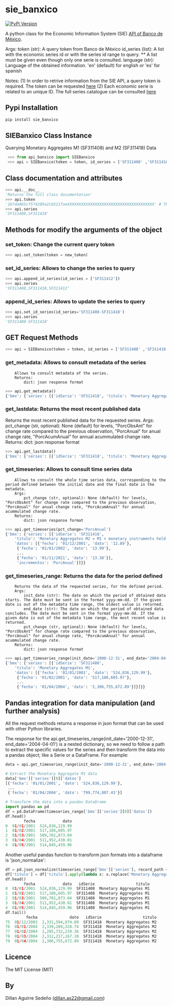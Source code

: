 # sie_banxico #

[![PyPi Version](https://img.shields.io/badge/Pypi-0.0.1-blue)](https://pypi.org/project/sie-banxico/)

A python class for the Economic Information System (SIE) [API of Banco de México](https://www.banxico.org.mx/SieAPIRest/service/v1/?locale=en).

Args:
    token (str): A query token from Banco de México
    id_series (list): A list with the economic series id or with the series id range to query.  ** A list must be given even though only one serie is consulted.
    language (str): Language of the obtained information. 'en' (default) for english or 'es' for spanish

Notes: 
    (1) In order to retrive information from the SIE API, a query token is required. The token can be requested [here](https://www.banxico.org.mx/SieAPIRest/service/v1/token)
    (2) Each economic serie is related to an unique ID. The full series catalogue can be consulted [here](https://www.banxico.org.mx/SieAPIRest/service/v1/doc/catalogoSeries) 

## Pypi Installation ##

```python
pip install sie_banxico
```

## SIEBanxico Class Instance ##

Querying Monetary Aggregates M1 (SF311408) and M2 (SF311418) Data

```python
 >>> from api_banxico import SIEBanxico
 >>> api = SIEBanxico(token = token, id_series = ['SF311408' ,'SF311418'], language = 'en')
```

## Class documentation and attributes ##

```python
>>> api.__doc__
'Returns the full class documentation'
>>> api.token
'1b7da065cf574289a2cb511faeXXXXXXXXXXXXXXXXXXXXXXXXXXXXXXXXXXXXXX' # This is an example token
>>> api.series
'SF311408,SF311418'
```

## Methods for modify the arguments of the object ##
### set_token: Change the current query token ###

```python
>>> api.set_token(token = new_token)
```

### set_id_series: Allows to change the series to query ###

```python
>>> api.append_id_series(id_series = ['SF311412'])
>>> api.series
'SF311408,SF311418,SF311412'
```

### append_id_series: Allows to update the series to query ###

```python
>>> api.set_id_series(id_series='SF311408-SF311418')
>>> api.series
'SF311408-SF311418'
```

## GET Request Methods ##

```python
>>> api = SIEBanxico(token = token, id_series = ['SF311408' ,'SF311418']
```

### get_metadata: Allows to consult metadata of the series ###
        Allows to consult metadata of the series.
        Returns:
            dict: json response format

```python
>>> api.get_metadata()
{'bmx': {'series': [{'idSerie': 'SF311418', 'titulo': 'Monetary Aggregates M2 = M1 + monetary instruments held by residents', 'fechaInicio': '12/01/2000', 'fechaFin': '11/01/2021', 'periodicidad': 'Monthly', 'cifra': 'Stocks', 'unidad': 'Thousands of Pesos', 'versionada': False}, {'idSerie': 'SF311408', 'titulo': 'Monetary Aggregates M1', 'fechaInicio': '12/01/2000', 'fechaFin': '11/01/2021', 'periodicidad': 'Monthly', 'cifra': 'Stocks', 'unidad': 'Thousands of Pesos', 'versionada': False}]}}
```

### get_lastdata: Returns the most recent published data ###
Returns the most recent published data for the requested series.
        Args:
            pct_change (str, optional): None (default) for levels, "PorcObsAnt" for change rate compared to the previous observation, "PorcAnual" for anual change rate, "PorcAcumAnual" for annual acummulated change rate.
        Returns:
            dict: json response format

```python
>>> api.get_lastdata()
{'bmx': {'series': [{'idSerie': 'SF311418', 'titulo': 'Monetary Aggregates M2 = M1 + monetary instruments held by residents', 'datos': [{'fecha': '01/11/2021', 'dato': '11,150,071,721.09'}]}, {'idSerie': 'SF311408', 'titulo': 'Monetary Aggregates M1', 'datos': [{'fecha': '01/11/2021', 'dato': '6,105,266,291.65'}]}]}}
```

### get_timeseries: Allows to consult time series data ###
        Allows to consult the whole time series data, corresponding to the period defined between the initial date and the final date in the metadata.
        Args:
            pct_change (str, optional): None (default) for levels, "PorcObsAnt" for change rate compared to the previous observation, "PorcAnual" for anual change rate, "PorcAcumAnual" for annual acummulated change rate.
        Returns:
            dict: json response format

```python
>>> api.get_timeseries(pct_change='PorcAnual')
{'bmx': {'series': [{'idSerie': 'SF311418',
    'titulo': 'Monetary Aggregates M2 = M1 + monetary instruments held by residents',
    'datos': [{'fecha': '01/12/2001', 'dato': '12.89'},
     {'fecha': '01/01/2002', 'dato': '13.99'},
     ...
     {'fecha': '01/11/2021', 'dato': '13.38'}],
     'incrementos': 'PorcAnual'}]}}
```

### get_timeseries_range: Returns the data for the period defined ###
        Returns the data of the requested series, for the defined period.
        Args:
            init_date (str): The date on which the period of obtained data starts. The date must be sent in the format yyyy-mm-dd. If the given date is out of the metadata time range, the oldest value is returned.
            end_date (str): The date on which the period of obtained data concludes. The date must be sent in the format yyyy-mm-dd. If the given date is out of the metadata time range, the most recent value is returned.
            pct_change (str, optional): None (default) for levels, "PorcObsAnt" for change rate compared to the previous observation, "PorcAnual" for anual change rate, "PorcAcumAnual" for annual acummulated change rate.     
        Returns:
            dict: json response format

```python
>>> api.get_timeseries_range(init_date='2000-12-31', end_date='2004-04-01')
{'bmx': {'series': [{'idSerie': 'SF311408',
    'titulo': 'Monetary Aggregates M1',
    'datos': [{'fecha': '01/01/2001', 'dato': '524,836,129.99'},
     {'fecha': '01/02/2001', 'dato': '517,186,605.97'},
     ...
     {'fecha': '01/04/2004', 'dato': '2,306,755,672.89'}]}]}}
```
## Pandas integration for data manipulation (and further analysis) ##
All the request methods returns a response in json format that can be used with other Python libraries.

The response for the api.get_timeseries_range(init_date='2000-12-31', end_date='2004-04-01') is a nested dictionary, so we need to follow a path to extract the specific values for the series and then transform the data into a pandas object; like a Serie or a DataFrame. For example:

```python
data = api.get_timeseries_range(init_date='2000-12-31', end_date='2004-04-01')

# Extract the Monetary Aggregate M1 data
data['bmx']['series'][0]['datos']
[{'fecha': '01/01/2001', 'dato': '524,836,129.99'},
 ...
 {'fecha': '01/04/2004', 'dato': '799,774,807.43'}]

# Transform the data into a pandas DataDrame
import pandas as pd
df = pd.DataFrame(timeseries_range['bmx']['series'][0]['datos'])
df.head()
        fecha            dato
0  01/01/2001  524,836,129.99
1  01/02/2001  517,186,605.97
2  01/03/2001  509,701,873.04
3  01/04/2001  511,952,430.01
4  01/05/2001  514,845,459.96
```

Another useful pandas function to transform json formats into a dataframe is 'json_normalize':

```python
df = pd.json_normalize(timeseries_range['bmx']['series'], record_path = 'datos', meta = ['idSerie', 'titulo'])
df['titulo'] = df['titulo'].apply(lambda x: x.replace('Monetary Aggregates M2 = M1 + monetary instruments held by residents', 'Monetary Aggregates M2'))
df.head()
        fecha            dato   idSerie                  titulo
0  01/01/2001  524,836,129.99  SF311408  Monetary Aggregates M1
1  01/02/2001  517,186,605.97  SF311408  Monetary Aggregates M1
2  01/03/2001  509,701,873.04  SF311408  Monetary Aggregates M1
3  01/04/2001  511,952,430.01  SF311408  Monetary Aggregates M1
4  01/05/2001  514,845,459.96  SF311408  Monetary Aggregates M1
df.tail()
         fecha              dato   idSerie                  titulo
75  01/12/2003  2,331,594,974.69  SF311418  Monetary Aggregates M2
76  01/01/2004  2,339,289,328.74  SF311418  Monetary Aggregates M2
77  01/02/2004  2,285,732,239.36  SF311418  Monetary Aggregates M2
78  01/03/2004  2,312,217,167.10  SF311418  Monetary Aggregates M2
79  01/04/2004  2,306,755,672.89  SF311418  Monetary Aggregates M2
```

## Licence ##
The MIT License (MIT)

## By ##
Dillan Aguirre Sedeño
(dillan.as22@gmail.com)
